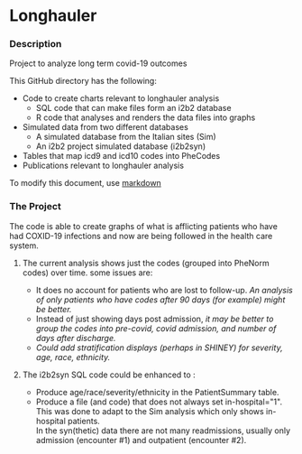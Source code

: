 # Longhauler
### Description
Project to analyze long term covid-19 outcomes
 
This GitHub directory has the following:
 
* Code to create charts relevant to longhauler analysis
   + SQL code that can make files form an i2b2 database
   + R code that analyses and renders the data files into graphs 
* Simulated data from two different databases
   + A simulated database from the Italian sites (Sim)
   + An i2b2 project simulated database (i2b2syn)
* Tables that map icd9 and icd10 codes into PheCodes
* Publications relevant to longhauler analysis
 
To modify this document, use [markdown](https://rmarkdown.rstudio.com/articles_intro.html)
 
### The Project
The code is able to create graphs of what is afflicting patients who have had COXID-19 infections and now are being followed in the health care system.

1. The current analysis shows just the codes (grouped into PheNorm codes) over time.  some issues are:
   + It does no account for patients who are lost to follow-up.  *An analysis of only patients who have codes after 90 days (for example) might be better.*
   + Instead of just showing days post admission, *it may be better to group the codes into pre-covid, covid admission, and number of days after discharge.*
   + *Could add stratification displays (perhaps in SHINEY) for severity, age, race, ethnicity.*
   
2. The i2b2syn SQL code could be enhanced to :
   + Produce age/race/severity/ethnicity in the PatientSummary table.
   + Produce a file (and code) that does not always set in-hospital="1".  This was done to adapt to the Sim analysis which only shows in-hospital patients.  
   In the syn(thetic) data there are not many readmissions, usually only admission (encounter #1) and outpatient (encounter #2).
 
